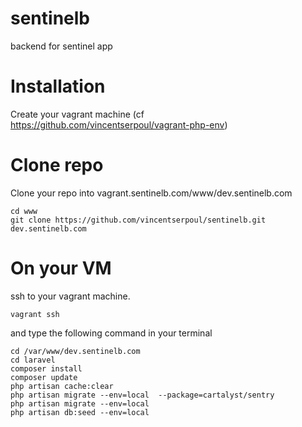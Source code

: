 sentinelb
=========

backend for sentinel app

# Installation

Create your vagrant machine (cf https://github.com/vincentserpoul/vagrant-php-env)

# Clone repo

Clone your repo into vagrant.sentinelb.com/www/dev.sentinelb.com

    cd www
    git clone https://github.com/vincentserpoul/sentinelb.git dev.sentinelb.com

# On your VM

ssh to your vagrant machine.

    vagrant ssh

and type the following command in your terminal

    cd /var/www/dev.sentinelb.com
    cd laravel
    composer install
    composer update
    php artisan cache:clear
    php artisan migrate --env=local  --package=cartalyst/sentry
    php artisan migrate --env=local
    php artisan db:seed --env=local